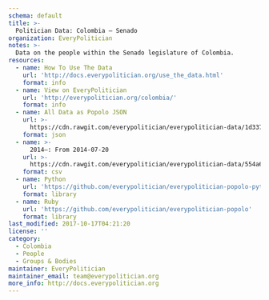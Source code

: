 ```yaml
---
schema: default
title: >-
  Politician Data: Colombia — Senado
organization: EveryPolitician
notes: >-
  Data on the people within the Senado legislature of Colombia.
resources:
  - name: How To Use The Data
    url: 'http://docs.everypolitician.org/use_the_data.html'
    format: info
  - name: View on EveryPolitician
    url: 'http://everypolitician.org/colombia/'
    format: info
  - name: All Data as Popolo JSON
    url: >-
      https://cdn.rawgit.com/everypolitician/everypolitician-data/1d337957568c5a10e223797241b670bbbbab95ee/data/Colombia/Senate/ep-popolo-v1.0.json
    format: json
  - name: >-
      2014–: From 2014-07-20
    url: >-
      https://cdn.rawgit.com/everypolitician/everypolitician-data/554a6cb306153130ac5558e4c015471d63e57cb7/data/Colombia/Senate/term-2014.csv
    format: csv
  - name: Python
    url: 'https://github.com/everypolitician/everypolitician-popolo-python'
    format: library
  - name: Ruby
    url: 'https://github.com/everypolitician/everypolitician-popolo'
    format: library
last_modified: 2017-10-17T04:21:20
license: ''
category:
  - Colombia
  - People
  - Groups & Bodies
maintainer: EveryPolitician
maintainer_email: team@everypolitician.org
more_info: http://docs.everypolitician.org
---
```

